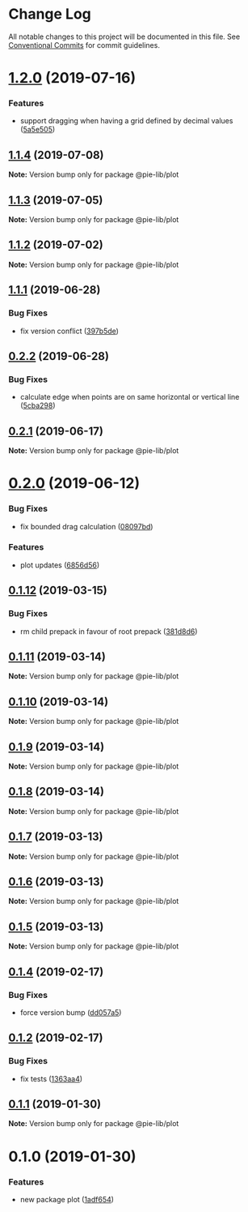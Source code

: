 # Change Log

All notable changes to this project will be documented in this file.
See [Conventional Commits](https://conventionalcommits.org) for commit guidelines.

# [1.2.0](https://github.com/pie-framework/pie-lib/compare/@pie-lib/plot@1.1.4...@pie-lib/plot@1.2.0) (2019-07-16)


### Features

* support dragging when having a grid defined by decimal values ([5a5e505](https://github.com/pie-framework/pie-lib/commit/5a5e505))





## [1.1.4](https://github.com/pie-framework/pie-lib/compare/@pie-lib/plot@1.1.3...@pie-lib/plot@1.1.4) (2019-07-08)

**Note:** Version bump only for package @pie-lib/plot





## [1.1.3](https://github.com/pie-framework/pie-lib/compare/@pie-lib/plot@1.1.2...@pie-lib/plot@1.1.3) (2019-07-05)

**Note:** Version bump only for package @pie-lib/plot





## [1.1.2](https://github.com/pie-framework/pie-lib/compare/@pie-lib/plot@1.1.1...@pie-lib/plot@1.1.2) (2019-07-02)

**Note:** Version bump only for package @pie-lib/plot





## [1.1.1](https://github.com/pie-framework/pie-lib/compare/@pie-lib/plot@0.2.2...@pie-lib/plot@1.1.1) (2019-06-28)


### Bug Fixes

* fix version conflict ([397b5de](https://github.com/pie-framework/pie-lib/commit/397b5de))





## [0.2.2](https://github.com/pie-framework/pie-lib/compare/@pie-lib/plot@0.2.1...@pie-lib/plot@0.2.2) (2019-06-28)


### Bug Fixes

* calculate edge when points are on same horizontal or vertical line ([5cba298](https://github.com/pie-framework/pie-lib/commit/5cba298))





## [0.2.1](https://github.com/pie-framework/pie-lib/compare/@pie-lib/plot@0.2.0...@pie-lib/plot@0.2.1) (2019-06-17)

**Note:** Version bump only for package @pie-lib/plot





# [0.2.0](https://github.com/pie-framework/pie-lib/compare/@pie-lib/plot@0.1.12...@pie-lib/plot@0.2.0) (2019-06-12)


### Bug Fixes

* fix bounded drag calculation ([08097bd](https://github.com/pie-framework/pie-lib/commit/08097bd))


### Features

* plot updates ([6856d56](https://github.com/pie-framework/pie-lib/commit/6856d56))





## [0.1.12](https://github.com/pie-framework/pie-lib/compare/@pie-lib/plot@0.1.11...@pie-lib/plot@0.1.12) (2019-03-15)


### Bug Fixes

* rm child prepack in favour of root prepack ([381d8d6](https://github.com/pie-framework/pie-lib/commit/381d8d6))





## [0.1.11](https://github.com/pie-framework/pie-lib/compare/@pie-lib/plot@0.1.10...@pie-lib/plot@0.1.11) (2019-03-14)

**Note:** Version bump only for package @pie-lib/plot





## [0.1.10](https://github.com/pie-framework/pie-lib/compare/@pie-lib/plot@0.1.9...@pie-lib/plot@0.1.10) (2019-03-14)

**Note:** Version bump only for package @pie-lib/plot





## [0.1.9](https://github.com/pie-framework/pie-lib/compare/@pie-lib/plot@0.1.8...@pie-lib/plot@0.1.9) (2019-03-14)

**Note:** Version bump only for package @pie-lib/plot





## [0.1.8](https://github.com/pie-framework/pie-lib/compare/@pie-lib/plot@0.1.7...@pie-lib/plot@0.1.8) (2019-03-14)

**Note:** Version bump only for package @pie-lib/plot





## [0.1.7](https://github.com/pie-framework/pie-lib/compare/@pie-lib/plot@0.1.6...@pie-lib/plot@0.1.7) (2019-03-13)

**Note:** Version bump only for package @pie-lib/plot





## [0.1.6](https://github.com/pie-framework/pie-lib/compare/@pie-lib/plot@0.1.5...@pie-lib/plot@0.1.6) (2019-03-13)

**Note:** Version bump only for package @pie-lib/plot





## [0.1.5](https://github.com/pie-framework/pie-lib/compare/@pie-lib/plot@0.1.4...@pie-lib/plot@0.1.5) (2019-03-13)

**Note:** Version bump only for package @pie-lib/plot





## [0.1.4](https://github.com/pie-framework/pie-lib/compare/@pie-lib/plot@0.1.2...@pie-lib/plot@0.1.4) (2019-02-17)


### Bug Fixes

* force version bump ([dd057a5](https://github.com/pie-framework/pie-lib/commit/dd057a5))





## [0.1.2](https://github.com/pie-framework/pie-lib/compare/@pie-lib/plot@0.1.1...@pie-lib/plot@0.1.2) (2019-02-17)


### Bug Fixes

* fix tests ([1363aa4](https://github.com/pie-framework/pie-lib/commit/1363aa4))





## [0.1.1](https://github.com/pie-framework/pie-lib/compare/@pie-lib/plot@0.1.0...@pie-lib/plot@0.1.1) (2019-01-30)

**Note:** Version bump only for package @pie-lib/plot





# 0.1.0 (2019-01-30)


### Features

* new package plot ([1adf654](https://github.com/pie-framework/pie-lib/commit/1adf654))

